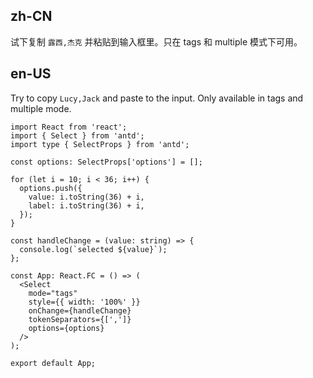 ## zh-CN

试下复制 `露西,杰克` 并粘贴到输入框里。只在 tags 和 multiple 模式下可用。

## en-US

Try to copy `Lucy,Jack` and paste to the input. Only available in tags and multiple mode.
```tsx
import React from 'react';
import { Select } from 'antd';
import type { SelectProps } from 'antd';

const options: SelectProps['options'] = [];

for (let i = 10; i < 36; i++) {
  options.push({
    value: i.toString(36) + i,
    label: i.toString(36) + i,
  });
}

const handleChange = (value: string) => {
  console.log(`selected ${value}`);
};

const App: React.FC = () => (
  <Select
    mode="tags"
    style={{ width: '100%' }}
    onChange={handleChange}
    tokenSeparators={[',']}
    options={options}
  />
);

export default App;
```
